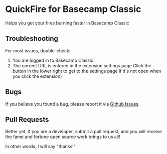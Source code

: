 # QuickFire for Basecamp Classic

Helps you get your fires burning faster in Basecamp Classic

## Troubleshooting
For most issues, double-check:

 1. You are logged in to Basecamp Classic
 2. The correct URL is entered in the extension settings page
   Click the button in the lower right to get to the settings page if it's not open when you click the extension)

## Bugs
If you believe you found a bug, please report it via [Github Issues](https://github.com/chrisputnam9/quickfire/issues).

## Pull Requests
Better yet, if you are a developer, submit a pull request, and you will receive the fame and fortune open source work brings to us all!

In other words, I will say "thanks!"
